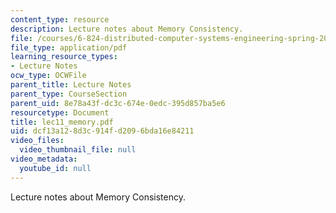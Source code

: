 ```yaml
---
content_type: resource
description: Lecture notes about Memory Consistency.
file: /courses/6-824-distributed-computer-systems-engineering-spring-2006/dcf13a128d3c914fd2096bda16e84211_lec11_memory.pdf
file_type: application/pdf
learning_resource_types:
- Lecture Notes
ocw_type: OCWFile
parent_title: Lecture Notes
parent_type: CourseSection
parent_uid: 8e78a43f-dc3c-674e-0edc-395d857ba5e6
resourcetype: Document
title: lec11_memory.pdf
uid: dcf13a12-8d3c-914f-d209-6bda16e84211
video_files:
  video_thumbnail_file: null
video_metadata:
  youtube_id: null
---
```

Lecture notes about Memory Consistency.

